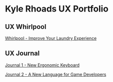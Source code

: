 # Kyle Rhoads UX Portfolio


## UX Whirlpool
[Whirlpool - Improve Your Laundry Experience](https://usabilityengineering.github.io/Whirlpool/)

## UX Journal
[Journal 1 - New Ergonomic Keyboard](/Journal1/README.md)

[Journal 2 - A New Language for Game Developers](/Journal2/README.md)

